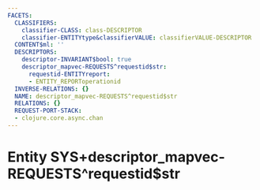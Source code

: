 ```yaml
---
FACETS:
  CLASSIFIERS:
    classifier-CLASS: class-DESCRIPTOR
    classifier-ENTITYtype&classifierVALUE: classifierVALUE-DESCRIPTOR
  CONTENT$ml: ''
  DESCRIPTORS:
    descriptor-INVARIANT$bool: true
    descriptor_mapvec-REQUESTS^requestid$str:
      requestid-ENTITYreport:
      - ENTITY_REPORToperationid
  INVERSE-RELATIONS: {}
  NAME: descriptor_mapvec-REQUESTS^requestid$str
  RELATIONS: {}
  REQUEST-PORT-STACK:
  - clojure.core.async.chan
---
```

# Entity SYS+descriptor_mapvec-REQUESTS^requestid$str

